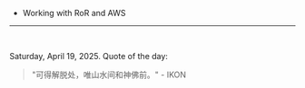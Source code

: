 - Working with RoR and AWS

---

<br>

<!-- quote_marker -->
Saturday, April 19, 2025. Quote of the day:

> "可得解脱处，唯山水间和神佛前。" - IKON
